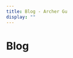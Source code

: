 ```yaml
---
title: Blog - Archer Gu
display: ""
---
```


<div class="prose m-auto mb-8 select-none">
    <h1 class="mb-0">
        Blog
    </h1>
</div>

<BlogList />
